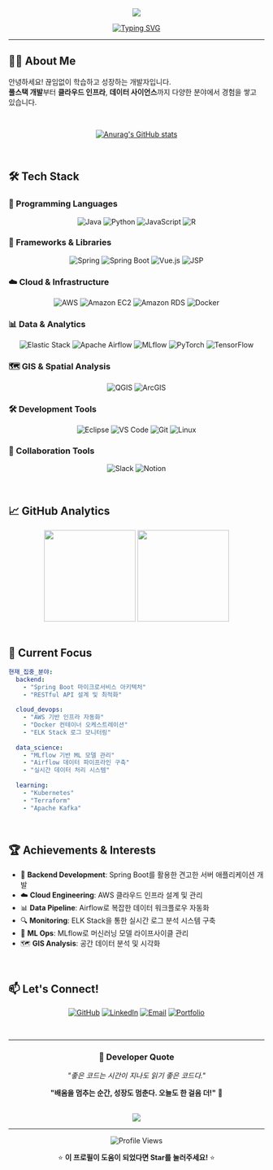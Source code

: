 <div align="center">
    <img src="https://capsule-render.vercel.app/api?type=waving&color=gradient&height=250&text=Hello%20Developer!&animation=fadeIn&fontColor=ffffff&fontSize=70&fontAlign=50&fontAlignY=35&desc=Welcome%20to%20my%20coding%20journey&descAlign=50&descAlignY=55&descSize=18" />
</div>

<div align="center">
    
[![Typing SVG](https://readme-typing-svg.demolab.com?font=Fira+Code&size=24&duration=3000&pause=1000&color=36BCF7&center=true&vCenter=true&width=500&lines=Full+Stack+Developer+%F0%9F%92%BB;Cloud+%26+DevOps+Engineer+%E2%98%81%EF%B8%8F;Data+Science+Enthusiast+%F0%9F%93%8A;Always+Learning+%F0%9F%9A%80)](https://git.io/typing-svg)

</div>

---

## 👨‍💻 About Me

안녕하세요! 끊임없이 학습하고 성장하는 개발자입니다.  
**풀스택 개발**부터 **클라우드 인프라**, **데이터 사이언스**까지 다양한 분야에서 경험을 쌓고 있습니다.

<br>

<div align="center">

[![Anurag's GitHub stats](https://github-readme-stats.vercel.app/api?username=taeminlee25&show_icons=true&theme=radical&hide_border=true&bg_color=0d1117&title_color=58a6ff&icon_color=1f6feb&text_color=c9d1d9)](https://github.com/anuraghazra/github-readme-stats)

</div>

<br>

## 🛠️ Tech Stack

### 🌟 Programming Languages
<div align="center">

![Java](https://img.shields.io/badge/Java-ED8B00?style=for-the-badge&logo=openjdk&logoColor=white)
![Python](https://img.shields.io/badge/Python-3776AB?style=for-the-badge&logo=python&logoColor=white)
![JavaScript](https://img.shields.io/badge/JavaScript-F7DF1E?style=for-the-badge&logo=javascript&logoColor=black)
![R](https://img.shields.io/badge/R-276DC3?style=for-the-badge&logo=r&logoColor=white)

</div>

### 🚀 Frameworks & Libraries
<div align="center">

![Spring](https://img.shields.io/badge/Spring-6DB33F?style=for-the-badge&logo=spring&logoColor=white)
![Spring Boot](https://img.shields.io/badge/Spring_Boot-6DB33F?style=for-the-badge&logo=spring-boot&logoColor=white)
![Vue.js](https://img.shields.io/badge/Vue.js-4FC08D?style=for-the-badge&logo=vue.js&logoColor=white)
![JSP](https://img.shields.io/badge/JSP-007396?style=for-the-badge&logo=java&logoColor=white)

</div>

### ☁️ Cloud & Infrastructure
<div align="center">

![AWS](https://img.shields.io/badge/AWS-232F3E?style=for-the-badge&logo=amazon-aws&logoColor=white)
![Amazon EC2](https://img.shields.io/badge/Amazon_EC2-FF9900?style=for-the-badge&logo=amazon-ec2&logoColor=white)
![Amazon RDS](https://img.shields.io/badge/Amazon_RDS-527FFF?style=for-the-badge&logo=amazon-rds&logoColor=white)
![Docker](https://img.shields.io/badge/Docker-2496ED?style=for-the-badge&logo=docker&logoColor=white)

</div>

### 📊 Data & Analytics
<div align="center">

![Elastic Stack](https://img.shields.io/badge/ELK_Stack-005571?style=for-the-badge&logo=elastic&logoColor=white)
![Apache Airflow](https://img.shields.io/badge/Apache_Airflow-017CEE?style=for-the-badge&logo=apache-airflow&logoColor=white)
![MLflow](https://img.shields.io/badge/MLflow-0194E2?style=for-the-badge&logo=mlflow&logoColor=white)
![PyTorch](https://img.shields.io/badge/PyTorch-EE4C2C?style=for-the-badge&logo=pytorch&logoColor=white)
![TensorFlow](https://img.shields.io/badge/TensorFlow-FF6F00?style=for-the-badge&logo=tensorflow&logoColor=white)

</div>

### 🗺️ GIS & Spatial Analysis
<div align="center">

![QGIS](https://img.shields.io/badge/QGIS-589632?style=for-the-badge&logo=qgis&logoColor=white)
![ArcGIS](https://img.shields.io/badge/ArcGIS-2C7AC3?style=for-the-badge&logo=arcgis&logoColor=white)

</div>

### 🛠️ Development Tools
<div align="center">

![Eclipse](https://img.shields.io/badge/Eclipse-2C2255?style=for-the-badge&logo=eclipse&logoColor=white)
![VS Code](https://img.shields.io/badge/VS_Code-007ACC?style=for-the-badge&logo=visual-studio-code&logoColor=white)
![Git](https://img.shields.io/badge/Git-F05032?style=for-the-badge&logo=git&logoColor=white)
![Linux](https://img.shields.io/badge/Linux-FCC624?style=for-the-badge&logo=linux&logoColor=black)

</div>

### 🤝 Collaboration Tools
<div align="center">

![Slack](https://img.shields.io/badge/Slack-4A154B?style=for-the-badge&logo=slack&logoColor=white)
![Notion](https://img.shields.io/badge/Notion-000000?style=for-the-badge&logo=notion&logoColor=white)

</div>

<br>

## 📈 GitHub Analytics

<div align="center">
    
<img height="180em" src="https://github-readme-stats.vercel.app/api/top-langs/?username=taeminlee25&layout=compact&langs_count=10&theme=radical&hide_border=true&bg_color=0d1117&title_color=58a6ff&text_color=c9d1d9"/>

<img height="180em" src="https://github-readme-streak-stats.herokuapp.com/?user=taeminlee25&theme=radical&hide_border=true&background=0d1117&stroke=58a6ff&ring=1f6feb&fire=f85149&currStreakLabel=58a6ff"/>

</div>

<br>

## 🎯 Current Focus

```yaml
현재_집중_분야:
  backend: 
    - "Spring Boot 마이크로서비스 아키텍처"
    - "RESTful API 설계 및 최적화"
  
  cloud_devops:
    - "AWS 기반 인프라 자동화"
    - "Docker 컨테이너 오케스트레이션"
    - "ELK Stack 로그 모니터링"
  
  data_science:
    - "MLflow 기반 ML 모델 관리"
    - "Airflow 데이터 파이프라인 구축"
    - "실시간 데이터 처리 시스템"
  
  learning:
    - "Kubernetes"
    - "Terraform"
    - "Apache Kafka"
```

<br>

## 🏆 Achievements & Interests

- 🔧 **Backend Development**: Spring Boot를 활용한 견고한 서버 애플리케이션 개발
- ☁️ **Cloud Engineering**: AWS 클라우드 인프라 설계 및 관리
- 📊 **Data Pipeline**: Airflow로 복잡한 데이터 워크플로우 자동화
- 🔍 **Monitoring**: ELK Stack을 통한 실시간 로그 분석 시스템 구축
- 🤖 **ML Ops**: MLflow로 머신러닝 모델 라이프사이클 관리
- 🗺️ **GIS Analysis**: 공간 데이터 분석 및 시각화

<br>

## 📫 Let's Connect!

<div align="center">

[![GitHub](https://img.shields.io/badge/GitHub-100000?style=for-the-badge&logo=github&logoColor=white)](https://github.com/taeminlee25)
[![LinkedIn](https://img.shields.io/badge/LinkedIn-0077B5?style=for-the-badge&logo=linkedin&logoColor=white)](https://linkedin.com/in/taeminlee25)
[![Email](https://img.shields.io/badge/Gmail-D14836?style=for-the-badge&logo=gmail&logoColor=white)](mailto:taeminlee25@gmail.com)
[![Portfolio](https://img.shields.io/badge/Portfolio-FF5722?style=for-the-badge&logo=todoist&logoColor=white)](https://your-portfolio.com)

</div>

<br>

---

<div align="center">

### 💭 Developer Quote

*"좋은 코드는 시간이 지나도 읽기 좋은 코드다."*

**"배움을 멈추는 순간, 성장도 멈춘다. 오늘도 한 걸음 더!"** 🚀

</div>

<br>

<div align="center">
    <img src="https://capsule-render.vercel.app/api?type=waving&color=gradient&height=120&section=footer" />
</div>

---

<div align="center">
    
![Profile Views](https://komarev.com/ghpvc/?username=taeminlee25&color=blueviolet&style=for-the-badge&label=Profile+Views)

⭐ **이 프로필이 도움이 되었다면 Star를 눌러주세요!** ⭐

</div>
